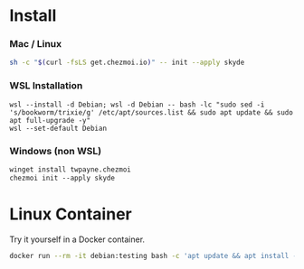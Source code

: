 # Install

### Mac / Linux

```sh
sh -c "$(curl -fsLS get.chezmoi.io)" -- init --apply skyde
```

### WSL Installation

```
wsl --install -d Debian; wsl -d Debian -- bash -lc "sudo sed -i 's/bookworm/trixie/g' /etc/apt/sources.list && sudo apt update && sudo apt full-upgrade -y"
wsl --set-default Debian
```

### Windows (non WSL)

```ps
winget install twpayne.chezmoi
chezmoi init --apply skyde
```

# Linux Container

Try it yourself in a Docker container.

```sh
docker run --rm -it debian:testing bash -c 'apt update && apt install -y curl git && curl -fsSL get.chezmoi.io | bash -s -- init --apply skyde && exec bash'
```
